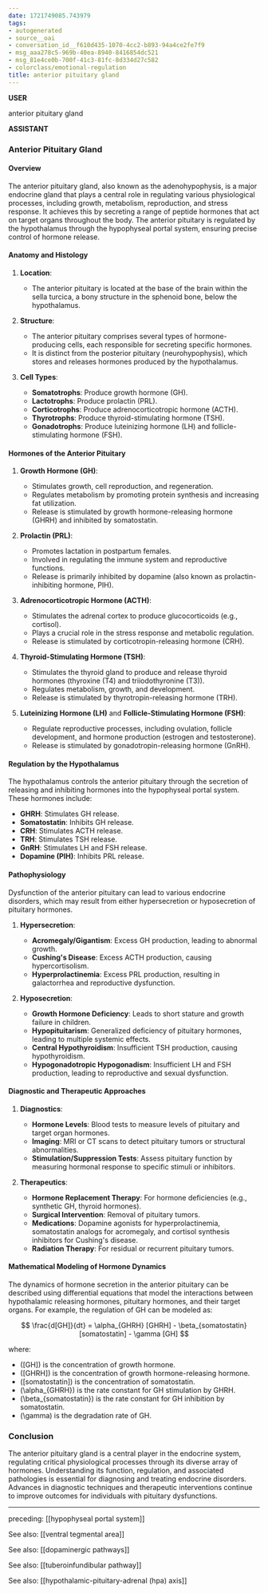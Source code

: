 ```yaml
---
date: 1721749085.743979
tags:
- autogenerated
- source__oai
- conversation_id__f610d435-1070-4cc2-b893-94a4ce2fe7f9
- msg_aaa278c5-969b-40ea-8940-8416854dc521
- msg_81e4ce0b-700f-41c3-81fc-8d334d27c582
- colorclass/emotional-regulation
title: anterior pituitary gland
---
```


**USER**

anterior pituitary gland


**ASSISTANT**

### Anterior Pituitary Gland

#### Overview

The anterior pituitary gland, also known as the adenohypophysis, is a major endocrine gland that plays a central role in regulating various physiological processes, including growth, metabolism, reproduction, and stress response. It achieves this by secreting a range of peptide hormones that act on target organs throughout the body. The anterior pituitary is regulated by the hypothalamus through the hypophyseal portal system, ensuring precise control of hormone release.

#### Anatomy and Histology

1. **Location**:
    - The anterior pituitary is located at the base of the brain within the sella turcica, a bony structure in the sphenoid bone, below the hypothalamus.

2. **Structure**:
    - The anterior pituitary comprises several types of hormone-producing cells, each responsible for secreting specific hormones.
    - It is distinct from the posterior pituitary (neurohypophysis), which stores and releases hormones produced by the hypothalamus.

3. **Cell Types**:
    - **Somatotrophs**: Produce growth hormone (GH).
    - **Lactotrophs**: Produce prolactin (PRL).
    - **Corticotrophs**: Produce adrenocorticotropic hormone (ACTH).
    - **Thyrotrophs**: Produce thyroid-stimulating hormone (TSH).
    - **Gonadotrophs**: Produce luteinizing hormone (LH) and follicle-stimulating hormone (FSH).

#### Hormones of the Anterior Pituitary

1. **Growth Hormone (GH)**:
    - Stimulates growth, cell reproduction, and regeneration.
    - Regulates metabolism by promoting protein synthesis and increasing fat utilization.
    - Release is stimulated by growth hormone-releasing hormone (GHRH) and inhibited by somatostatin.

2. **Prolactin (PRL)**:
    - Promotes lactation in postpartum females.
    - Involved in regulating the immune system and reproductive functions.
    - Release is primarily inhibited by dopamine (also known as prolactin-inhibiting hormone, PIH).

3. **Adrenocorticotropic Hormone (ACTH)**:
    - Stimulates the adrenal cortex to produce glucocorticoids (e.g., cortisol).
    - Plays a crucial role in the stress response and metabolic regulation.
    - Release is stimulated by corticotropin-releasing hormone (CRH).

4. **Thyroid-Stimulating Hormone (TSH)**:
    - Stimulates the thyroid gland to produce and release thyroid hormones (thyroxine (T4) and triiodothyronine (T3)).
    - Regulates metabolism, growth, and development.
    - Release is stimulated by thyrotropin-releasing hormone (TRH).

5. **Luteinizing Hormone (LH)** and **Follicle-Stimulating Hormone (FSH)**:
    - Regulate reproductive processes, including ovulation, follicle development, and hormone production (estrogen and testosterone).
    - Release is stimulated by gonadotropin-releasing hormone (GnRH).

#### Regulation by the Hypothalamus

The hypothalamus controls the anterior pituitary through the secretion of releasing and inhibiting hormones into the hypophyseal portal system. These hormones include:

- **GHRH**: Stimulates GH release.
- **Somatostatin**: Inhibits GH release.
- **CRH**: Stimulates ACTH release.
- **TRH**: Stimulates TSH release.
- **GnRH**: Stimulates LH and FSH release.
- **Dopamine (PIH)**: Inhibits PRL release.

#### Pathophysiology

Dysfunction of the anterior pituitary can lead to various endocrine disorders, which may result from either hypersecretion or hyposecretion of pituitary hormones.

1. **Hypersecretion**:
    - **Acromegaly/Gigantism**: Excess GH production, leading to abnormal growth.
    - **Cushing's Disease**: Excess ACTH production, causing hypercortisolism.
    - **Hyperprolactinemia**: Excess PRL production, resulting in galactorrhea and reproductive dysfunction.

2. **Hyposecretion**:
    - **Growth Hormone Deficiency**: Leads to short stature and growth failure in children.
    - **Hypopituitarism**: Generalized deficiency of pituitary hormones, leading to multiple systemic effects.
    - **Central Hypothyroidism**: Insufficient TSH production, causing hypothyroidism.
    - **Hypogonadotropic Hypogonadism**: Insufficient LH and FSH production, leading to reproductive and sexual dysfunction.

#### Diagnostic and Therapeutic Approaches

1. **Diagnostics**:
    - **Hormone Levels**: Blood tests to measure levels of pituitary and target organ hormones.
    - **Imaging**: MRI or CT scans to detect pituitary tumors or structural abnormalities.
    - **Stimulation/Suppression Tests**: Assess pituitary function by measuring hormonal response to specific stimuli or inhibitors.

2. **Therapeutics**:
    - **Hormone Replacement Therapy**: For hormone deficiencies (e.g., synthetic GH, thyroid hormones).
    - **Surgical Intervention**: Removal of pituitary tumors.
    - **Medications**: Dopamine agonists for hyperprolactinemia, somatostatin analogs for acromegaly, and cortisol synthesis inhibitors for Cushing's disease.
    - **Radiation Therapy**: For residual or recurrent pituitary tumors.

#### Mathematical Modeling of Hormone Dynamics

The dynamics of hormone secretion in the anterior pituitary can be described using differential equations that model the interactions between hypothalamic releasing hormones, pituitary hormones, and their target organs. For example, the regulation of GH can be modeled as:

$$
\frac{d[GH]}{dt} = \alpha_{GHRH} [GHRH] - \beta_{somatostatin} [somatostatin] - \gamma [GH]
$$

where:
- \([GH]\) is the concentration of growth hormone.
- \([GHRH]\) is the concentration of growth hormone-releasing hormone.
- \([somatostatin]\) is the concentration of somatostatin.
- \(\alpha_{GHRH}\) is the rate constant for GH stimulation by GHRH.
- \(\beta_{somatostatin}\) is the rate constant for GH inhibition by somatostatin.
- \(\gamma\) is the degradation rate of GH.

### Conclusion

The anterior pituitary gland is a central player in the endocrine system, regulating critical physiological processes through its diverse array of hormones. Understanding its function, regulation, and associated pathologies is essential for diagnosing and treating endocrine disorders. Advances in diagnostic techniques and therapeutic interventions continue to improve outcomes for individuals with pituitary dysfunctions.


---

preceding: [[hypophyseal portal system]]

See also: [[ventral tegmental area]]


See also: [[dopaminergic pathways]]


See also: [[tuberoinfundibular pathway]]


See also: [[hypothalamic-pituitary-adrenal (hpa) axis]]